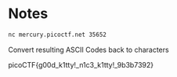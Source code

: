# Notes

```bash
nc mercury.picoctf.net 35652
```

Convert resulting ASCII Codes back to characters

picoCTF{g00d_k1tty!_n1c3_k1tty!_9b3b7392}

